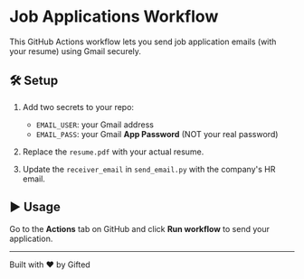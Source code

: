 
# Job Applications Workflow

This GitHub Actions workflow lets you send job application emails (with your resume) using Gmail securely.

## 🛠 Setup

1. Add two secrets to your repo:
   - `EMAIL_USER`: your Gmail address
   - `EMAIL_PASS`: your Gmail **App Password** (NOT your real password)

2. Replace the `resume.pdf` with your actual resume.

3. Update the `receiver_email` in `send_email.py` with the company's HR email.

## ▶️ Usage

Go to the **Actions** tab on GitHub and click **Run workflow** to send your application.

---

Built with ❤️ by Gifted
